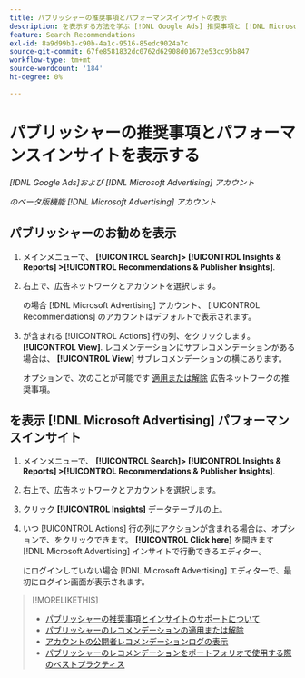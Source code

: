 ```yaml
---
title: パブリッシャーの推奨事項とパフォーマンスインサイトの表示
description: を表示する方法を学ぶ [!DNL Google Ads] 推奨事項と [!DNL Microsoft Advertising] 広告ネットワークアカウントのパフォーマンスインサイト。
feature: Search Recommendations
exl-id: 8a9d99b1-c90b-4a1c-9516-85edc9024a7c
source-git-commit: 67fe8581832dc0762d62908d01672e53cc95b847
workflow-type: tm+mt
source-wordcount: '184'
ht-degree: 0%

---
```


# パブリッシャーの推奨事項とパフォーマンスインサイトを表示する

*[!DNL Google Ads]および [!DNL Microsoft Advertising] アカウント*

*のベータ版機能 [!DNL Microsoft Advertising] アカウント*

## パブリッシャーのお勧めを表示

1. メインメニューで、 **[!UICONTROL Search]> [!UICONTROL Insights & Reports] >[!UICONTROL Recommendations & Publisher Insights]**.

1. 右上で、広告ネットワークとアカウントを選択します。

   の場合 [!DNL Microsoft Advertising] アカウント、 [!UICONTROL Recommendations] のアカウントはデフォルトで表示されます。

1. が含まれる [!UICONTROL Actions] 行の列、をクリックします。 **[!UICONTROL View]**. レコメンデーションにサブレコメンデーションがある場合は、 **[!UICONTROL View]** サブレコメンデーションの横にあります。

   オプションで、次のことが可能です [適用または解除](recommendation-apply-dismiss.md) 広告ネットワークの推奨事項。

## を表示 [!DNL Microsoft Advertising] パフォーマンスインサイト

1. メインメニューで、 **[!UICONTROL Search]> [!UICONTROL Insights & Reports] >[!UICONTROL Recommendations & Publisher Insights]**.

1. 右上で、広告ネットワークとアカウントを選択します。

1. クリック **[!UICONTROL Insights]** データテーブルの上。

1. いつ [!UICONTROL Actions] 行の列にアクションが含まれる場合は、オプションで、をクリックできます。 **[!UICONTROL Click here]** を開きます [!DNL Microsoft Advertising] インサイトで行動できるエディター。

   にログインしていない場合 [!DNL Microsoft Advertising] エディターで、最初にログイン画面が表示されます。

>[!MORELIKETHIS]
>
>* [パブリッシャーの推奨事項とインサイトのサポートについて](recommendation-support.md)
>* [パブリッシャーのレコメンデーションの適用または解除](recommendation-apply-dismiss.md)
>* [アカウントの公開者レコメンデーションログの表示](recommendation-view-log.md)
>* [パブリッシャーのレコメンデーションをポートフォリオで使用する際のベストプラクティス](recommendation-best-practices.md)
